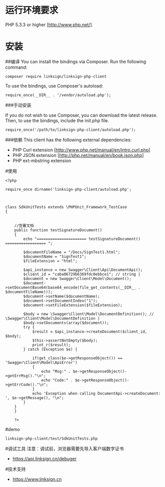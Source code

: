 # 运行环境要求
PHP 5.3.3 or higher [http://www.php.net/].

# 安装
##编译
You can install the bindings via Composer. Run the following command:
```
composer require linksign/linksign-php-client
```
To use the bindings, use Composer's autoload:
```
require_once(__DIR__ . '/vendor/autoload.php');
```
###手动安装

If you do not wish to use Composer, you can download the latest release. Then, to use the bindings, include the init.php file.
```
require_once('/path/to/linksign-php-client/autoload.php');
```
###依赖
This client has the following external dependencies:

* PHP Curl extension [http://www.php.net/manual/en/intro.curl.php]
* PHP JSON extension [http://php.net/manual/en/book.json.php]
* PHP ext-mbstring extension

#使用
```
<?php
 
require_once dirname('linksign-php-client/autoload.php';

 

class SdkUnitTests extends \PHPUnit_Framework_TestCase
{
	 

	//签署文档
	public function testSignatureDocument()
    {
		echo "====================== testSignatureDocument() ================== ";

		$documentFileName = "/Docs/SignTest1.html";
		$documentName = "SignTest1";
		$fileExtension = "html";

		$api_instance = new Swagger\Client\Api\DocumentApi();
		$client_id = "caba06729b6369fdc0ebbce1"; // string | 
		$document = new Swagger\Client\Model\Document();
		$document->setDocumentBase64(base64_encode(file_get_contents(__DIR__ . $documentFileName)));
		$document->setName($documentName);
		$document->setDocumentIndex("1");
		$document->setFileExtension($fileExtension);

		$body = new \Swagger\Client\Model\DocumentDefinition(); // \Swagger\Client\Model\DocumentDefinition | 
		$body->setDocuments(array($document));
 		try { 
			$result = $api_instance->createDocument($client_id, $body);
			$this->assertNotEmpty($body);
			print_r($result);
		} catch (Exception $e) {

 			if(get_class($e->getResponseObject()) == 'Swagger\Client\Model\ApiError')
			{
				echo "Msg:" . $e->getResponseObject()->getErrMsg()."\n";
				echo "Code:" . $e->getResponseObject()->getErrCode()."\n";
			}
			echo 'Exception when calling DocumentApi->createDocument: ', $e->getMessage(), "\n";
		}
    }
    }
    
    ?>
```
#demo
```
linksign-php-client/test/SdkUnitTests.php
```
#调试工具
注意：调试前，浏览器需要先导入客户端数字证书
* https://api.linksign.cn/debuger

#技术支持
* https://www.linksign.cn

